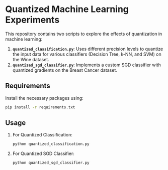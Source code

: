 # Quantized Machine Learning Experiments

This repository contains two scripts to explore the effects of quantization in machine learning:

1. **`quantized_classification.py`**: Uses different precision levels to quantize the input data for various classifiers (Decision Tree, k-NN, and SVM) on the Wine dataset.
2. **`quantized_sgd_classifier.py`**: Implements a custom SGD classifier with quantized gradients on the Breast Cancer dataset.

## Requirements

Install the necessary packages using:

```bash
pip install -r requirements.txt
```
## Usage

1. For Quantized Classification:
    
    ```bash
    python quantized_classification.py
    ```

2. For Quantized SGD Classifier:
    
    ```bash
    python quantized_sgd_classifier.py
    ```
